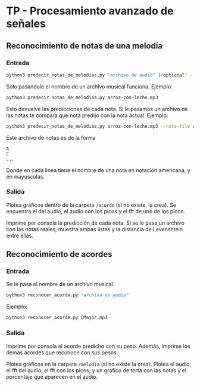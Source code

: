# TP - Procesamiento avanzado de señales

## Reconocimiento de notas de una melodía

### Entrada

```bash
python3 predecir_notas_de_melodias.py "archivo de audio" [*optional* --note-file "archivo de texto con notas"]
```

Solo pasandole el nombre de un archivo musical funciona. Ejemplo:
``` bash
python3 predecir_notas_de_melodias.py arroz-con-leche.mp3
```
Esto devuelve las predicciones de cada nota. Si le pasamos un archivo de las notas te compara que nota predijo con la nota actual.
Ejemplo:
``` bash
python3 predecir_notas_de_melodias.py arroz-con-leche.mp3 --note-file arroz-con-leche-notas
```
Este archivo de notas es de la forma
```
A
C
...
```
Donde en cada linea tiene el nombre de una nota en notación americana, y en mayusculas.

### Salida
Plotea gráficos dentro de la carpeta `/acorde` (si no existe, la crea). Se encuentra el del audio,
el audio con los picos y el fft de uno de los picos.

Imprime por consola la predicción de cada nota. Si se le pasa un archivo con las notas reales,
muestra ambas listas y la distancia de Levenshtein entre ellas.

## Reconocimiento de acordes

### Entrada

Se le pasa el nombre de un archivo musical.
``` bash
python3 reconocer_acorde.py "archivo de audio"
```

Ejemplo:
``` bash
python3 reconocer_acorde.py CMajor.mp3
```

### Salida

Imprime por consola el acorde predicho con su peso. Además, imprime los demas acordes que reconoce
con sus pesos.

Plotea gráficos en la carpeta `/melodia` (si no existe la crea). Plotea el audio, el fft del audio,
el fft con los picos, y un grafico de torta con las notas y el porcentaje que aparecen en el audio.
